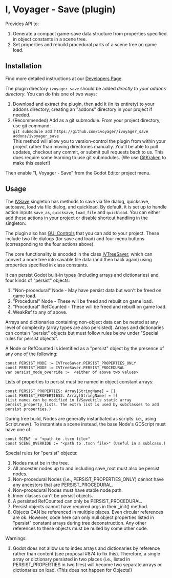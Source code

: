 # I, Voyager - Save (plugin)

Provides API to:
1. Generate a compact game-save data structure from properties specified in object constants in a scene tree.
2. Set properties and rebuild procedural parts of a scene tree on game load.


## Installation

Find more detailed instructions at our [Developers Page](https://www.ivoyager.dev/developers/).

The plugin directory `ivoyager_save` should be added _directly to your addons directory_. You can do this one of two ways:

1. Download and extract the plugin, then add it (in its entirety) to your addons directory, creating an "addons" directory in your project if needed.
2. (Recommended) Add as a git submodule. From your project directory, use git command:  
 `git submodule add https://github.com/ivoyager/ivoyager_save addons/ivoyager_save`  
 This method will allow you to version-control the plugin from within your project rather than moving directories manually. You'll be able to pull updates, checkout any commit, or submit pull requests back to us. This does require some learning to use git submodules. (We use [GitKraken](https://www.gitkraken.com/) to make this easier!)

Then enable "I, Voyager - Save" from the Godot Editor project menu.

## Usage

The [IVSave](https://github.com/ivoyager/ivoyager_save/blob/master/save.gd) singleton has methods to save via file dialog, quicksave, autosave, load via file dialog, and quickload. By default, it is set up to handle action inputs `save_as`, `quicksave`, `load_file` and `quickload`. You can either add these actions in your project or disable shortcut handling in the singleton.

The plugin also has [GUI Controls](https://github.com/ivoyager/ivoyager_save/tree/master/gui) that you can add to your project. These include two file dialogs (for save and load) and four menu buttons (corresponding to the four actions above).

The core functionality is encoded in the class [IVTreeSaver](https://github.com/ivoyager/ivoyager_save/blob/master/tree_saver.gd), which can convert a node tree into savable file data (and then back again) using properties specified in class constants.

It can persist Godot built-in types (including arrays and dictionaries) and four kinds of "persist" objects:

1. "Non-procedural" Node - May have persist data but won't be freed on game load.
2. "Procedural" Node - These will be freed and rebuilt on game load.
3. "Procedural" RefCounted - These will be freed and rebuilt on game load.
4. WeakRef to any of above.

Arrays and dictionaries containing non-object data can be nested at any level of complexity (array types are also persisted). Arrays and dictionaries can contain "persist" objects but must follow rules below under "Special rules for persist objects".

A Node or RefCounted is identified as a "persist" object by the presence of any one of the following:

```
const PERSIST_MODE := IVTreeSaver.PERSIST_PROPERTIES_ONLY
const PERSIST_MODE := IVTreeSaver.PERSIST_PROCEDURAL
var persist_mode_override :=  <either of above two values>
```
Lists of properties to persist must be named in object constant arrays:

```
const PERSIST_PROPERTIES: Array[StringName] = []
const PERSIST_PROPERTIES2: Array[StringName] = []
(List names can be modified in IVSaveUtils static array persist_property_lists. The extra list is used by subclasses to add persist properties.)
```

During tree build, Nodes are generally instantiated as scripts: i.e., using Script.new(). To instantiate a scene instead, the base Node's GDScript must have one of:

```
const SCENE := "<path to .tscn file>"
const SCENE_OVERRIDE := "<path to .tscn file>" (Useful in a sublcass.)
```

Special rules for "persist" objects:

1. Nodes must be in the tree.
2. All ancester nodes up to and including save_root must also be persist nodes.
3. Non-procedural Nodes (i.e., PERSIST_PROPERTIES_ONLY) cannot have any ancestors that are PERSIST_PROCEDURAL.
4. Non-procedural Nodes must have stable node path.
5. Inner classes can't be persist objects.
6. A persisted RefCounted can only be PERSIST_PROCEDURAL.
7. Persist objects cannot have required args in their _init() method.
8. Objects CAN be referenced in multiple places. Even circular references are ok. However, code here can only null object properties listed in "persist" constant arrays during tree deconstruction. Any other references to these objects must be nulled by some other code.

Warnings:
1. Godot does not allow us to index arrays and dictionaries by reference rather than content (see proposal #874 to fix this). Therefore, a single array or dictionary persisted in two places (i.e., listed in PERSIST_PROPERTIES in two files) will become two separate arrays or dictionaries on load. (This does not happen for Objects!)
